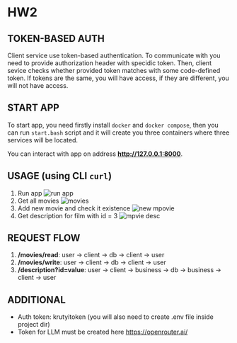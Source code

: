 # HW2
## TOKEN-BASED AUTH
Client service use token-based authentication. To communicate with you need to provide authorization header with specidic token. Then, client sevice checks whether provided token matches with some code-defined token. If tokens are the same, you will have access, if they are different, you will not have access.

## START APP
To start app, you need firstly install ```docker``` and ```docker compose```, then you can run ```start.bash``` script and it will create you three containers where three services will be located.

You can interact with app on address **http://127.0.0.1:8000**.

## USAGE (using CLI ```curl```)
1. Run app
![run app](./img/run.png)
2. Get all movies
![movies](./img/read.png)
3. Add new movie and check it existence
![new mpovie](./img/write.png)
4. Get description for film with id = 3
![mpvie desc](./img/desc.png)

## REQUEST FLOW
1. **/movies/read**: user -> client -> db -> client -> user
2. **/movies/write**: user -> client -> db -> client -> user
3. **/description?id=value**: user -> client -> business -> db -> business -> client -> user

## ADDITIONAL
- Auth token: krutyitoken (you will also need to create .env file inside project dir)
- Token for LLM must be created here https://openrouter.ai/